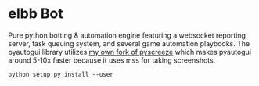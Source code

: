 # elbb Bot

Pure python botting & automation engine featuring a websocket reporting server, task queuing system, and several game automation playbooks. The pyautogui library utilizes [my own fork of pyscreeze](https://github.com/vesche/pyscreeze) which makes pyautogui around 5-10x faster because it uses mss for taking screenshots.

```
python setup.py install --user
```